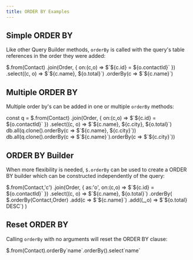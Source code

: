 ```yaml
---
title: ORDER BY Examples
---
```


## Simple ORDER BY

Like other Query Builder methods, `orderBy` is called with the query's table references in the order they were added:

<live-preview>
$.from(Contact)
    .join(Order, { on:(c,o) => $`${c.id} = ${o.contactId}` })
    .select((c, o) => $`${c.name}, ${o.total}`)
    .orderBy(c => $`${c.name}`)
</live-preview>

## Multiple ORDER BY

Multiple order by's can be added in one or multiple `orderBy` methods:

<live-preview>
const q = $.from(Contact)
    .join(Order, { on:(c,o) => $`${c.id} = ${o.contactId}` })
    .select((c, o) => $`${c.name}, ${c.city}, ${o.total}`)
db.all(q.clone().orderBy(c => $`${c.name}, ${c.city}`))
db.all(q.clone().orderBy(c => $`${c.name}`).orderBy(c => $`${c.city}`))
</live-preview>

## ORDER BY Builder

When more flexibility is needed, `$.orderBy` can be used to create a ORDER BY builder which can be constructed independently
of the query:

<live-preview>
$.from(Contact,'c')
    .join(Order, { as:'o', on:(c,o) => $`${c.id} = ${o.contactId}` })
    .select((c, o) => $`${c.name}, ${o.total}`)
    .orderBy(
        $.orderBy(Contact,Order)
        .add(c => $`${c.name}`)
        .add((_,o) => $`${o.total} DESC`)
    )
</live-preview>

## Reset ORDER BY

Calling `orderBy` with no arguments will reset the ORDER BY clause:

<live-preview>
$.from(Contact).orderBy`name`.orderBy().select`name`
</live-preview>
